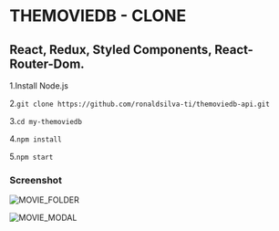 
# THEMOVIEDB - CLONE 

## React, Redux, Styled Components, React-Router-Dom.

1.Install Node.js

2.```git clone https://github.com/ronaldsilva-ti/themoviedb-api.git```

3.```cd my-themoviedb```

4.```npm install```

5.```npm start ```


### Screenshot
![MOVIE_FOLDER](https://user-images.githubusercontent.com/57809579/90679222-3ac01680-e236-11ea-82fa-7ad95a9ff345.png)


![MOVIE_MODAL](https://user-images.githubusercontent.com/57809579/90679224-3bf14380-e236-11ea-873f-d7b2b37d3b2d.png)
